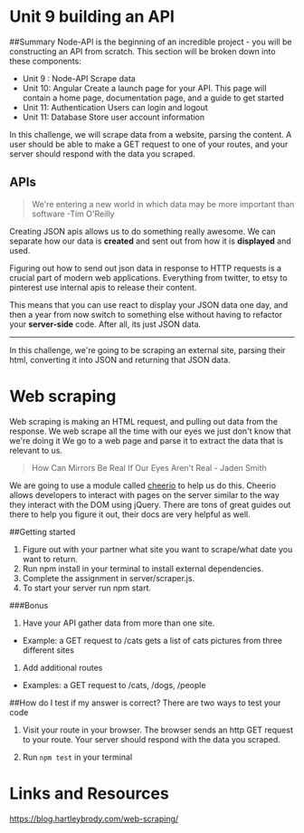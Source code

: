 # Unit 9 building an API

##Summary
Node-API is the beginning of an incredible project - you will be constructing an API from scratch. This section will be broken down into these components:
- Unit 9 : Node-API
  Scrape data
- Unit 10: Angular
  Create a launch page for your API. This page will contain a home page, documentation page, and a guide to get started
- Unit 11: Authentication
  Users can login and logout
- Unit 11: Database
  Store user account information


In this challenge, we will scrape data from a website, parsing the content. A user should be able to make a GET request to one of your routes, and your server should respond with the data you scraped.

## APIs

>We're entering a new world in which data may be more important than software -Tim O'Reilly

Creating JSON apis allows us to do something really awesome. We can separate how our data is **created** and sent out from how it is **displayed** and used. 

Figuring out how to send out json data in response to HTTP requests is a crucial part of modern web applications. Everything from twitter, to etsy to pinterest use internal apis to release their content. 

This means that you can use react to display your JSON data one day, and then a year from now switch to something else without having to refactor your **server-side** code. After all, its just JSON data.

---

In this challenge, we're going to be scraping an external site, parsing their html, converting it into JSON and returning that JSON data.

# Web scraping
Web scraping is making an HTML request, and pulling out data from the response. We web scrape all the time with our eyes we just don't know that we're doing it
We go to a web page and parse it to extract the data that is relevant to us.

> How Can Mirrors Be Real If Our Eyes Aren't Real - Jaden Smith

We are going to use a module called [cheerio](https://github.com/cheeriojs/cheerio) to help us do this. Cheerio allows developers to interact with pages on the server similar to the way they interact with the DOM using jQuery. There are tons of great guides out there to help you figure it out, their docs are very helpful as well.

##Getting started

1. Figure out with your partner what site you want to scrape/what date you want to return.
1. Run npm install in your terminal to install external dependencies.
1. Complete the assignment in server/scraper.js.
1. To start your server run npm start.

###Bonus

1. Have your API gather data from more than one site.
  * Example: a GET request to /cats gets a list of cats pictures from three different sites
1. Add additional routes 
  * Examples: a GET request to /cats, /dogs, /people


##How do I test if my answer is correct?
There are two ways to test your code
1. Visit your route in your browser. The browser sends an http GET request to your route. Your server should respond with the data you scraped.

1. Run ```npm test``` in your terminal




# Links and Resources
<https://blog.hartleybrody.com/web-scraping/>
